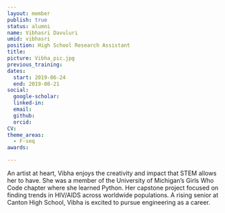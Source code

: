 ```yaml
---
layout: member
publish: true
status: alumni
name: Vibhasri Davuluri
umid: vibhasri
position: High School Research Assistant
title: 
picture: Vibha_pic.jpg
previous_training:
dates:
  start: 2019-06-24
  end: 2019-08-21
social: 
  google-scholar: 
  linked-in: 
  email: 
  github:
  orcid:
CV: 
theme_areas:
  - F-seq
awards:

---
```


An artist at heart, Vibha enjoys the creativity and impact that STEM allows her to have. She was a member of the University of Michigan’s Girls Who Code chapter where she learned Python. Her capstone project focused on finding trends in HIV/AIDS across worldwide populations. A rising senior at Canton High School, Vibha is excited to pursue engineering as a career.
